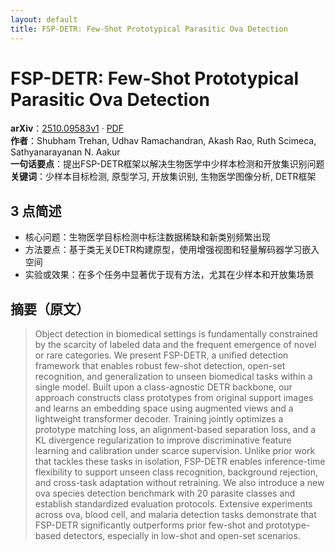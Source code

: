 ```yaml
---
layout: default
title: FSP-DETR: Few-Shot Prototypical Parasitic Ova Detection
---
```


# FSP-DETR: Few-Shot Prototypical Parasitic Ova Detection
**arXiv**：[2510.09583v1](https://arxiv.org/abs/2510.09583) · [PDF](https://arxiv.org/pdf/2510.09583.pdf)  
**作者**：Shubham Trehan, Udhav Ramachandran, Akash Rao, Ruth Scimeca, Sathyanarayanan N. Aakur  
**一句话要点**：提出FSP-DETR框架以解决生物医学中少样本检测和开放集识别问题
**关键词**：少样本目标检测, 原型学习, 开放集识别, 生物医学图像分析, DETR框架

## 3 点简述
- 核心问题：生物医学目标检测中标注数据稀缺和新类别频繁出现
- 方法要点：基于类无关DETR构建原型，使用增强视图和轻量解码器学习嵌入空间
- 实验或效果：在多个任务中显著优于现有方法，尤其在少样本和开放集场景

## 摘要（原文）

> Object detection in biomedical settings is fundamentally constrained by the
> scarcity of labeled data and the frequent emergence of novel or rare
> categories. We present FSP-DETR, a unified detection framework that enables
> robust few-shot detection, open-set recognition, and generalization to unseen
> biomedical tasks within a single model. Built upon a class-agnostic DETR
> backbone, our approach constructs class prototypes from original support images
> and learns an embedding space using augmented views and a lightweight
> transformer decoder. Training jointly optimizes a prototype matching loss, an
> alignment-based separation loss, and a KL divergence regularization to improve
> discriminative feature learning and calibration under scarce supervision.
> Unlike prior work that tackles these tasks in isolation, FSP-DETR enables
> inference-time flexibility to support unseen class recognition, background
> rejection, and cross-task adaptation without retraining. We also introduce a
> new ova species detection benchmark with 20 parasite classes and establish
> standardized evaluation protocols. Extensive experiments across ova, blood
> cell, and malaria detection tasks demonstrate that FSP-DETR significantly
> outperforms prior few-shot and prototype-based detectors, especially in
> low-shot and open-set scenarios.

